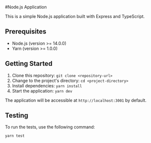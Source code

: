 #Node.js Application

This is a simple Node.js application built with Express and TypeScript. 

## Prerequisites
- Node.js (version >= 14.0.0)
- Yarn (version >= 1.0.0)

## Getting Started

1. Clone this repository: `git clone <repository-url>`
2. Change to the project's directory: `cd <project-directory>`
3. Install dependencies: `yarn install`
4. Start the application: `yarn dev`

The application will be accessible at `http://localhost:3001` by default.

## Testing
To run the tests, use the following command:

```bash
yarn test